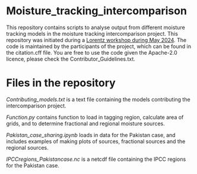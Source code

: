 # Moisture_tracking_intercomparison

This repository contains scripts to analyse output from different moisture tracking models in the moisture tracking intercomparison project. This repository was initiated during a [Lorentz workshop during May 2024](https://www.lorentzcenter.nl/moisture-tracking-intercomparison-time-to-address-the-uncertainty.html). The code is maintained by the participants of the project, which can be found in the citation.cff file. You are free to use the code given the Apache-2.0 licence, please check the Contributor_Guidelines.txt. 

# Files in the repository

_Contributing_models.txt_ is a text file containing the models contributing the intercomparison project. 

_Function.py_ contains function to load in tagging region, calculate area of grids, and to determine fractional and regional moisture sources.

_Pakistan_case_sharing.ipynb_ loads in data for the Pakistan case, and includes examples of making plots of sources, fractional sources and the regional sources. 

_IPCCregions_Pakistancase.nc_ is a netcdf file containing the IPCC regions for the Pakistan case. 



